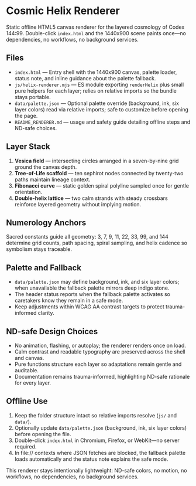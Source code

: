 # Cosmic Helix Renderer

Static offline HTML5 canvas renderer for the layered cosmology of Codex 144:99. Double-click `index.html` and the 1440x900 scene paints once—no dependencies, no workflows, no background services.

## Files
- `index.html` — Entry shell with the 1440x900 canvas, palette loader, status note, and inline guidance about the palette fallback.
- `js/helix-renderer.mjs` — ES module exporting `renderHelix` plus small pure helpers for each layer; relies on relative imports so the bundle stays portable.
- `data/palette.json` — Optional palette override (background, ink, six layer colors) read via relative imports; safe to customize before opening the page.
- `README_RENDERER.md` — usage and safety guide detailing offline steps and ND-safe choices.

## Layer Stack
1. **Vesica field** — intersecting circles arranged in a seven-by-nine grid ground the canvas depth.
2. **Tree-of-Life scaffold** — ten sephirot nodes connected by twenty-two paths maintain lineage context.
3. **Fibonacci curve** — static golden spiral polyline sampled once for gentle orientation.
4. **Double-helix lattice** — two calm strands with steady crossbars reinforce layered geometry without implying motion.

## Numerology Anchors
Sacred constants guide all geometry: 3, 7, 9, 11, 22, 33, 99, and 144 determine grid counts, path spacing, spiral sampling, and helix cadence so symbolism stays traceable.

## Palette and Fallback
- `data/palette.json` may define background, ink, and six layer colors; when unavailable the fallback palette mirrors deep indigo stone.
- The header status reports when the fallback palette activates so caretakers know they remain in a safe mode.
- Keep adjustments within WCAG AA contrast targets to protect trauma-informed clarity.

## ND-safe Design Choices
- No animation, flashing, or autoplay; the renderer renders once on load.
- Calm contrast and readable typography are preserved across the shell and canvas.
- Pure functions structure each layer so adaptations remain gentle and auditable.
- Documentation remains trauma-informed, highlighting ND-safe rationale for every layer.

## Offline Use
1. Keep the folder structure intact so relative imports resolve (`js/` and `data/`).
2. Optionally update `data/palette.json` (background, ink, six layer colors) before opening the file.
3. Double-click `index.html` in Chromium, Firefox, or WebKit—no server required.
4. In file:// contexts where JSON fetches are blocked, the fallback palette loads automatically and the status note explains the safe mode.

This renderer stays intentionally lightweight: ND-safe colors, no motion, no workflows, no dependencies, no background services.
